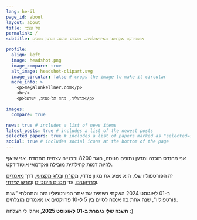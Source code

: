 ```yaml
---
lang: he-il
page_id: about
layout: about
title: על עצמי
permalink: /
subtitle: אוטודידקט אקדמאי מאידיאולוגיה. מהנדס תוכנה ומדען נתונים

profile:
  align: left
  image: headshot.png
  image_compare: true
  alt_image: headshot-clipart.svg
  image_circular: false # crops the image to make it circular
  more_info: >
    <p>me@alonkellner.com</p>
    <br/>
    <p>הרצליה, מחוז תל-אביב, ישראל</p>

images:
  compare: true

news: true # includes a list of news items
latest_posts: true # includes a list of the newest posts
selected_papers: true # includes a list of papers marked as "selected={true}"
social: true # includes social icons at the bottom of the page
---
```


אני מהנדס תוכנה ומדען נתונים מנוסה, בוגר 8200 ובבנייה עצמית מתמדת. אני שואף להיות דמות קהילתית מובילה ואקדמאי אוטודידקט.

זה הפורטפוליו שלי, הוא מציג את מגוון צדדי, מ[קו"ח](cv) ו[בלוג מקצועי](blog), דרך [מאמרים](publications) ו[פרויקטים](projects), עד [תכנים חינוכיים](teaching) ו[פורקן יצירתי](drawer).

ב-01 לאוגוסט 2024 השקתי רשמית את אתר הפורטפוליו הזה והתחלתי "שנת פורטפוליו", שנה אחת בה אנסה לסיים בין 5 ל-10 פרויקטים או מאמרים מוצלחים.

**השנה שלי נגמרת ב-01 לאוגוסט 2025**, אחלו לי הצלחה :)
